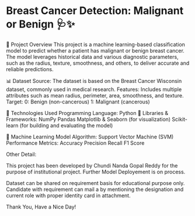 # Breast Cancer Detection: Malignant or Benign 🩺✨
📌 Project Overview
This project is a machine learning-based classification model to predict whether a patient has malignant or benign breast cancer. The model leverages historical data and various diagnostic parameters, such as the radius, texture, smoothness, and others, to deliver accurate and reliable predictions.

📊 Dataset
Source: The dataset is based on the Breast Cancer Wisconsin dataset, commonly used in medical research.
Features: Includes multiple attributes such as mean radius, perimeter, area, smoothness, and texture.
Target:
0: Benign (non-cancerous)
1: Malignant (cancerous)

🚀 Technologies Used
Programming Language: Python 🐍
Libraries & Frameworks:
NumPy
Pandas
Matplotlib & Seaborn (for visualization)
Scikit-learn (for building and evaluating the model)

🧪 Machine Learning Model
Algorithm: Support Vector Machine (SVM)
Performance Metrics:
Accuracy
Precision
Recall
F1 Score

Other Detail:

This project has been developed by Chundi Nanda Gopal Reddy for the purpose of institutional project. Further Model Deployement is on process.

Dataset can be shared on requirement basis for educational purpose only. Candidate with requirement can mail a by mentioning the designation and current role with proper identity card in attachment.

Thank You, Have a Nice Day!
